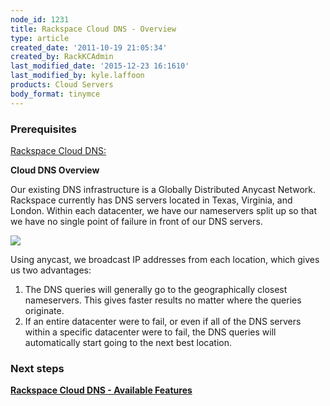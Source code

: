 ```yaml
---
node_id: 1231
title: Rackspace Cloud DNS - Overview
type: article
created_date: '2011-10-19 21:05:34'
created_by: RackKCAdmin
last_modified_date: '2015-12-23 16:1610'
last_modified_by: kyle.laffoon
products: Cloud Servers
body_format: tinymce
---
```


### Prerequisites

[Rackspace Cloud
DNS:](https://www.rackspace.com/knowledge_center/article/rackspace-cloud-dns)

**Cloud DNS Overview**

Our existing DNS infrastructure is a Globally Distributed Anycast
Network. Rackspace currently has DNS servers located in Texas, Virginia,
and London. Within each datacenter, we have our nameservers split up so
that we have no single point of failure in front of our DNS servers.

![](http://c777730.r30.cf2.rackcdn.com/dnsoverview.png)

Using anycast, we broadcast IP addresses from each location, which gives
us two advantages:

1.  The DNS queries will generally go to the geographically closest
    nameservers. This gives faster results no matter where the queries
    originate. 
2.  If an entire datacenter were to fail, or even if all of the DNS
    servers within a specific datacenter were to fail, the DNS queries
    will automatically start going to the next best location. 

### Next steps

**[Rackspace Cloud DNS - Available
Features](https://admin.rackspace.com/knowledge_center/cloud_dns_available_features)**


